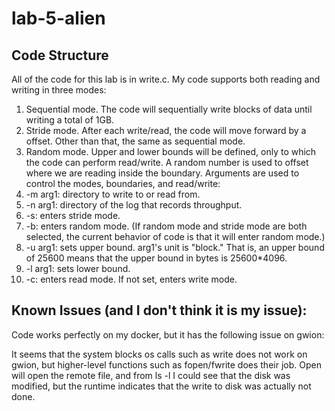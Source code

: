 # lab-5-alien

## Code Structure
All of the code for this lab is in write.c. My code supports both reading and writing in three modes:
1. Sequential mode. The code will sequentially write blocks of data until writing a total of 1GB.
2. Stride mode. After each write/read, the code will move forward by a offset. Other than that, the same as sequential mode.
3. Random mode. Upper and lower bounds will be defined, only to which the code can perform read/write. A random number is used to offset where we are reading inside the boundary.
Arguments are used to control the modes, boundaries, and read/write:
1. -m arg1: directory to write to or read from.
2. -n arg1: directory of the log that records throughput.
3. -s: enters stride mode. 
4. -b: enters random mode. (If random mode and stride mode are both selected, the current behavior of code is that it will enter random mode.)
5. -u arg1: sets upper bound. arg1's unit is "block." That is, an upper bound of 25600 means that the upper bound in bytes is 25600*4096. 
6. -l arg1: sets lower bound.
7. -c: enters read mode. If not set, enters write mode.

## Known Issues (and I don't think it is my issue):
Code works perfectly on my docker, but it has the following issue on gwion:

It seems that the system blocks os calls such as write does not work on gwion, but higher-level functions such as fopen/fwrite does their job. Open will open the remote file, and from ls -l I could see that the disk was modified, but the runtime indicates that the write to disk was actually not done.

